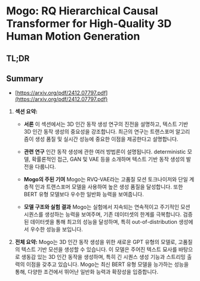 # Mogo: RQ Hierarchical Causal Transformer for High-Quality 3D Human Motion Generation
## TL;DR
## Summary
- [https://arxiv.org/pdf/2412.07797.pdf](https://arxiv.org/pdf/2412.07797.pdf)

1. **섹션 요약:**

   - **서론**
     이 섹션에서는 3D 인간 동작 생성 연구의 진전을 설명하고, 텍스트 기반 3D 인간 동작 생성의 중요성을 강조합니다. 최근의 연구는 트랜스포머 알고리즘이 생성 품질 및 실시간 성능에 중요한 이점을 제공한다고 설명합니다.

   - **관련 연구**
     인간 동작 생성에 관한 여러 방법론이 설명됩니다. deterministic 모델, 확률론적인 접근, GAN 및 VAE 등을 소개하며 텍스트 기반 동작 생성의 발전을 다룹니다.

   - **Mogo의 주된 기여**
     Mogo는 RVQ-VAE라는 고품질 모션 토크나이저와 단일 계층적 인과 트랜스포머 모델을 사용하여 높은 생성 품질을 달성합니다. 또한 BERT 유형 모델보다 우수한 일반화 능력을 보여줍니다.

   - **모델 구조와 실험 결과**
     Mogo는 실험에서 지속되는 연속적이고 주기적인 모션 시퀀스를 생성하는 능력을 보여주며, 기존 데이터셋의 한계를 극복합니다. 검증된 데이터셋을 통해 최고의 성능을 달성하며, 특히 out-of-distribution 생성에서 우수한 성능을 보입니다.

2. **전체 요약:**
   Mogo는 3D 인간 동작 생성을 위한 새로운 GPT 유형의 모델로, 고품질의 텍스트 기반 모션을 생성할 수 있습니다. 이 모델은 주어진 텍스트 묘사를 바탕으로 생동감 있는 3D 인간 동작을 생성하며, 특히 긴 시퀀스 생성 기능과 스트리밍 출력의 이점을 갖추고 있습니다. Mogo는 최신 BERT 유형 모델을 능가하는 성능을 통해, 다양한 조건에서 뛰어난 일반화 능력과 확장성을 입증합니다.